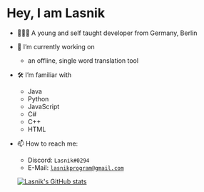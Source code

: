 <h1> Hey, I am Lasnik </h1>

- 👨🏻‍💻 A young and self taught developer from Germany, Berlin

- 🔭 I’m currently working on
  - an offline, single word translation tool
  
- 🛠 I’m familiar with
  - Java
  - Python
  - JavaScript
  - C#
  - C++
  - HTML

- 📫 How to reach me:
  - Discord:  ```Lasnik#0294```
  - E-Mail:   [```lasnikprogram@gmail.com```](mailto:lasnikprogram@gmail.com)
  
  [![Lasnik's GitHub stats](https://github-readme-stats.vercel.app/api?username=lasnikprogram)](https://github.com/anuraghazra/github-readme-stats)
  
